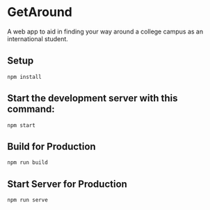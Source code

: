 # GetAround

A web app to aid in finding your way around a college campus as an international student.


Setup
---

```
npm install
```

Start the development server with this command:
---
```
npm start
```

Build for Production
---

```
npm run build
```

Start Server for Production
---

```
npm run serve
```
